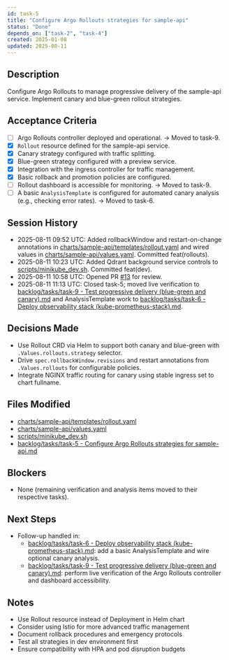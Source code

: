 ```yaml
---
id: task-5
title: "Configure Argo Rollouts strategies for sample-api"
status: "Done"
depends_on: ["task-2", "task-4"]
created: 2025-01-08
updated: 2025-08-11
---
```


## Description

Configure Argo Rollouts to manage progressive delivery of the sample-api service. Implement canary and blue-green rollout strategies.

## Acceptance Criteria

- [ ] Argo Rollouts controller deployed and operational. → Moved to task-9.
- [x] `Rollout` resource defined for the sample-api service.
- [x] Canary strategy configured with traffic splitting.
- [x] Blue-green strategy configured with a preview service.
- [x] Integration with the ingress controller for traffic management.
- [x] Basic rollback and promotion policies are configured.
- [ ] Rollout dashboard is accessible for monitoring. → Moved to task-9.
- [ ] A basic `AnalysisTemplate` is configured for automated canary analysis (e.g., checking error rates). → Moved to task-6.

## Session History

- 2025-08-11 09:52 UTC: Added rollbackWindow and restart-on-change annotations in [charts/sample-api/templates/rollout.yaml](charts/sample-api/templates/rollout.yaml:1) and wired values in [charts/sample-api/values.yaml](charts/sample-api/values.yaml:66). Committed feat(rollouts).
- 2025-08-11 10:23 UTC: Added Qdrant background service controls to [scripts/minikube_dev.sh](scripts/minikube_dev.sh:1). Committed feat(dev).
- 2025-08-11 10:58 UTC: Opened PR [#13](https://github.com/mrthehavok/k8s-observable-rollouts/pull/13) for review.
- 2025-08-11 11:13 UTC: Closed task-5; moved live verification to [backlog/tasks/task-9 - Test progressive delivery (blue-green and canary).md](<backlog/tasks/task-9%20-%20Test%20progressive%20delivery%20(blue-green%20and%20canary).md>) and AnalysisTemplate work to [backlog/tasks/task-6 - Deploy observability stack (kube-prometheus-stack).md](<backlog/tasks/task-6%20-%20Deploy%20observability%20stack%20(kube-prometheus-stack).md>).

## Decisions Made

- Use Rollout CRD via Helm to support both canary and blue-green with `.Values.rollouts.strategy` selector.
- Drive `spec.rollbackWindow.revisions` and restart annotations from `.Values.rollouts` for configurable policies.
- Integrate NGINX traffic routing for canary using stable ingress set to chart fullname.

## Files Modified

- [charts/sample-api/templates/rollout.yaml](charts/sample-api/templates/rollout.yaml:1)
- [charts/sample-api/values.yaml](charts/sample-api/values.yaml:66)
- [scripts/minikube_dev.sh](scripts/minikube_dev.sh:1)
- [backlog/tasks/task-5 - Configure Argo Rollouts strategies for sample-api.md](backlog/tasks/task-5%20-%20Configure%20Argo%20Rollouts%20strategies%20for%20sample-api.md)

## Blockers

- None (remaining verification and analysis items moved to their respective tasks).

## Next Steps

- Follow-up handled in:
  - [backlog/tasks/task-6 - Deploy observability stack (kube-prometheus-stack).md](<backlog/tasks/task-6%20-%20Deploy%20observability%20stack%20(kube-prometheus-stack).md>): add a basic AnalysisTemplate and wire optional canary analysis.
  - [backlog/tasks/task-9 - Test progressive delivery (blue-green and canary).md](<backlog/tasks/task-9%20-%20Test%20progressive%20delivery%20(blue-green%20and%20canary).md>): perform live verification of the Argo Rollouts controller and dashboard accessibility.

## Notes

- Use Rollout resource instead of Deployment in Helm chart
- Consider using Istio for more advanced traffic management
- Document rollback procedures and emergency protocols
- Test all strategies in dev environment first
- Ensure compatibility with HPA and pod disruption budgets
